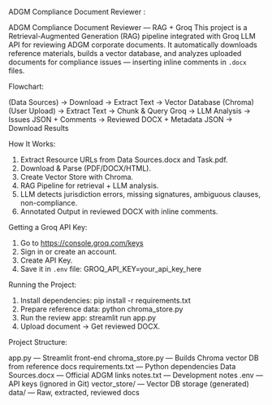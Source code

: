 ADGM Compliance Document Reviewer :

 ADGM Compliance Document Reviewer — RAG + Groq
This project is a Retrieval-Augmented Generation (RAG) pipeline integrated with Groq LLM API for reviewing ADGM corporate documents.
It automatically downloads reference materials, builds a vector database, and analyzes uploaded documents for compliance issues — inserting inline comments in `.docx` files.


 Flowchart:
 
(Data Sources) → Download → Extract Text → Vector Database (Chroma)
(User Upload) → Extract Text → Chunk & Query Groq → LLM Analysis → Issues JSON + Comments → Reviewed DOCX + Metadata JSON → Download Results


 How It Works:
 
1. Extract Resource URLs from Data Sources.docx and Task.pdf.
2. Download & Parse (PDF/DOCX/HTML).
3. Create Vector Store with Chroma.
4. RAG Pipeline for retrieval + LLM analysis.
5. LLM detects jurisdiction errors, missing signatures, ambiguous clauses, non-compliance.
6. Annotated Output in reviewed DOCX with inline comments.


 Getting a Groq API Key:

1. Go to https://console.groq.com/keys
2. Sign in or create an account.
3. Create API Key.
4. Save it in `.env` file:
   GROQ_API_KEY=your_api_key_here


 Running the Project:

1. Install dependencies: pip install -r requirements.txt
2. Prepare reference data: python chroma_store.py
3. Run the review app: streamlit run app.py
4. Upload document → Get reviewed DOCX.


 Project Structure:

app.py              — Streamlit front-end
chroma_store.py     — Builds Chroma vector DB from reference docs
requirements.txt    — Python dependencies
Data Sources.docx   — Official ADGM links
notes.txt           — Development notes
.env                — API keys (ignored in Git)
vector_store/       — Vector DB storage (generated)
data/               — Raw, extracted, reviewed docs

